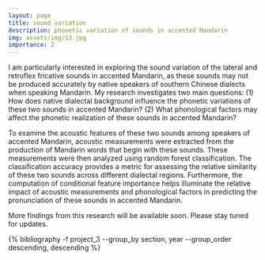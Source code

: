 ```yaml
---
layout: page
title: sound variation
description: phonetic variation of sounds in accented Mandarin
img: assets/img/13.jpg
importance: 2
---
```


I am particularly interested in exploring the sound variation of the lateral and retroflex fricative sounds in accented Mandarin, as these sounds may not be produced accurately by native speakers of southern Chinese dialects when speaking Mandarin. My research investigates two main questions: (1) How does native dialectal background influence the phonetic variations of these two sounds in accented Mandarin? (2) What phonological factors may affect the phonetic realization of these sounds in accented Mandarin?

To examine the acoustic features of these two sounds among speakers of accented Mandarin, acoustic measurements were extracted from the production of Mandarin words that begin with these sounds. These measurements were then analyzed using random forest classification. The classification accuracy provides a metric for assessing the relative similarity of these two sounds across different dialectal regions. Furthermore, the computation of conditional feature importance helps illuminate the relative impact of acoustic measurements and phonological factors in predicting the pronunciation of these sounds in accented Mandarin.

More findings from this research will be available soon. Please stay tuned for updates.

<div class="publications">

{% bibliography -f project_3 --group_by section, year --group_order descending, descending %}

</div>